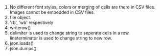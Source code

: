 1. No different font styles, colors or merging of cells are there in CSV files. Images cannot be embedded in CSV files.
2. file object.
3. 'rb', 'wb' respectively
4.  writerow()
5. delimiter is used to change string to seperate cells in a row. lineterminator is used to change string to new row.
6. json.loads()
7. json.dumps()
